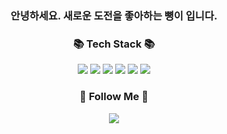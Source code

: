<h3 align="center">안녕하세요. 새로운 도전을 좋아하는 뼝이 입니다.</h3>


<h3 align="center">📚 Tech Stack 📚</h3>
<p align="center">
 	<img src="https://img.shields.io/badge/Java-007396?style=flat&logo=Java&logoColor=white" />
	<img src="https://img.shields.io/badge/Oracle-F80000?style=flat&logo=Oracle&logoColor=white"/>
	<img src="https://img.shields.io/badge/HTML5-E34F26?style=flat&logo=HTML5&logoColor=white" />
	<img src="https://img.shields.io/badge/CSS3-1572B6?style=flat&logo=CSS3&logoColor=white" />
	<img src="https://img.shields.io/badge/JavaScript-F7DF1E?style=flat&logo=JavaScript&logoColor=white" />
	<img src="https://img.shields.io/badge/Spring-6DB33F?style=flat&logo=Spring&logoColor=white"/>
</p>

<h3 align="center">🌈 Follow Me 🌈</h3>
<p align="center">
	<a href="https://iyyagi.tistory.com/"><img src="https://img.shields.io/badge/Tistory-FFCD00?style=flat&logo=Tistory&logoColor=white"/></a>
 	
</p>
